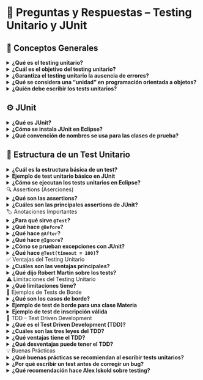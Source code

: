 # 🧩 Preguntas y Respuestas – Testing Unitario y JUnit

## 🧪 Conceptos Generales
<details>
<summary><b>¿Qué es el testing unitario?</b></summary> 
  Es la práctica de probar automáticamente unidades individuales del código (como clases o métodos) para verificar que funcionen correctamente de forma aislada.
</details>

<details> 
<summary><b>¿Cuál es el objetivo del testing unitario?</b></summary> 
  Detectar errores de manera temprana, mejorar el diseño del código y aumentar la confianza en que cada componente funciona según lo esperado. 
</details>

<details> <summary><b>¿Garantiza el testing unitario la ausencia de errores?</b></summary> 
  No. Solo aumenta la probabilidad de detectar errores y mejora la calidad general, pero no asegura que el sistema esté completamente libre de fallos. 
</details>

<details> <summary><b>¿Qué se considera una “unidad” en programación orientada a objetos?</b></summary> 
  Una unidad suele ser una clase o un método individual que se prueba de manera independiente. 
</details>

<details> <summary><b>¿Quién debe escribir los tests unitarios?</b></summary> 
  Los programadores son responsables de escribirlos, generalmente junto con el código de producción. 
</details>

## ⚙️ JUnit
<details> <summary><b>¿Qué es JUnit?</b></summary> 
  Es un framework de testing unitario para Java, desarrollado por Kent Beck y Erich Gamma. Permite definir, ejecutar y automatizar tests fácilmente. 
</details>

<details> <summary><b>¿Cómo se instala JUnit en Eclipse?</b></summary> 
  Al crear un proyecto de pruebas, Eclipse agrega automáticamente la librería `junit.jar` al <b>build path</b>*. 
</details>

<details> <summary><b>¿Qué convención de nombres se usa para las clases de prueba?</b></summary> 
  Se suele agregar la palabra <code>Test</code> al final del nombre de la clase, por ejemplo: <code>PersonaTest</code>, <code>MateriaTest</code>, <code>ArregloTest</code>. 
</details>

## 🧠 Estructura de un Test Unitario

<details> <summary><b>¿Cuál es la estructura básica de un test?</b></summary>
* Setup: preparar los datos necesarios.
* Exercise: ejecutar la funcionalidad que se quiere probar.
* Verify: comprobar que el resultado sea el esperado.
* Teardown (opcional): limpiar o restaurar el entorno.
</details>

<details> <summary><b>Ejemplo de test unitario básico en JUnit</b></summary>
```java
@Test
public void cumplirAniosTest() {
    Persona p = new Persona("Pepe", 17); // Setup
    p.cumplirAnios();                    // Exercise
    assertEquals(18, p.getEdad());       // Verify
}
```
Este test verifica que el método cumplirAnios() incremente correctamente la edad de una persona.
</details>

<details> <summary><b>¿Cómo se ejecutan los tests unitarios en Eclipse?</b></summary> Seleccionando la clase de prueba y eligiendo **Run As → JUnit Test**. JUnit ejecuta todos los métodos con la anotación <code>@Test</code>. </details>
🔍 Assertions (Aserciones)
<details> <summary><b>¿Qué son las assertions?</b></summary> Son métodos que verifican condiciones durante el test. Si la condición no se cumple, el test **falla automáticamente**. </details>
<details> <summary><b>¿Cuáles son las principales assertions de JUnit?</b></summary>
Método	Descripción
assertEquals(expected, actual)	Verifica igualdad entre valores.
assertArrayEquals(expected, actual)	Compara arreglos.
assertTrue(cond) / assertFalse(cond)	Evalúa condiciones booleanas.
assertNull(obj) / assertNotNull(obj)	Verifica nulidad.
fail(msg)	Fuerza un fallo explícito.
</details>
🏷️ Anotaciones Importantes
<details> <summary><b>¿Para qué sirve <code>@Test</code>?</b></summary> Indica que el método es un caso de prueba. </details>
<details> <summary><b>¿Qué hace <code>@Before</code>?</b></summary> Ejecuta un método **antes de cada test**, normalmente para inicializar datos o preparar el entorno. </details>
<details> <summary><b>¿Qué hace <code>@After</code>?</b></summary> Ejecuta un método **después de cada test**, generalmente para liberar recursos o limpiar el entorno. </details>
<details> <summary><b>¿Qué hace <code>@Ignore</code>?</b></summary> Permite **omitir temporalmente** la ejecución de un test. </details>
<details> <summary><b>¿Cómo se prueban excepciones con JUnit?</b></summary>

Se usa la anotación <code>@Test(expected = TipoDeExcepcion.class)</code>.
Ejemplo:

@Test(expected = NullPointerException.class)
public void nullTest() {
    Arreglos.sumarPositivos(null);
}

</details>
<details> <summary><b>¿Qué hace <code>@Test(timeout = 100)</code>?</b></summary> Hace que el test falle si tarda más de **100 milisegundos** en ejecutarse. </details>
✅ Ventajas del Testing Unitario
<details> <summary><b>¿Cuáles son las ventajas principales?</b></summary>

Detecta errores de forma temprana.

Mejora el diseño y la estructura del código.

Da confianza para refactorizar.

Sirve como documentación viva.

Reduce el tiempo de depuración.

</details>
<details> <summary><b>¿Qué dijo Robert Martin sobre los tests?</b></summary> > “Los tests son documentos vivos, claros y sincronizados con el código, porque se ejecutan y no pueden desactualizarse.” Además, los tests bien diseñados **reducen el acoplamiento** y permiten refactorizar sin miedo. </details>
⚠️ Limitaciones del Testing Unitario
<details> <summary><b>¿Qué limitaciones tiene?</b></summary>

No garantiza que el sistema esté libre de errores.

Requiere mantenimiento constante.

No cubre los errores de integración entre módulos.

Puede ser difícil diseñar tests totalmente independientes.

</details>
🧮 Ejemplos de Tests de Borde
<details> <summary><b>¿Qué son los casos de borde?</b></summary> Son escenarios extremos o límites que prueban el comportamiento del sistema frente a valores mínimos, máximos o situaciones no comunes. Ejemplo: listas vacías, valores nulos o negativos. </details>
<details> <summary><b>Ejemplo de test de borde para una clase Materia</b></summary>
@Test
public void sinInscriptosTest() {
    Materia m = new Materia("Programacion III");
    assertEquals(0, m.cantidadAprobados());
}


Comprueba que una materia sin inscriptos tenga 0 aprobados.

</details>
<details> <summary><b>Ejemplo de test de inscripción válida</b></summary>
@Test
public void postInscripcionTest() {
    Materia m = new Materia("Programacion III");
    Alumno a = new Alumno("Jose Perez", "32514521/2011");
    m.inscribir(a);
    assertTrue(m.estaInscripto(a));
}


Verifica el caso correcto de inscripción de un alumno.

</details>
🧱 TDD – Test Driven Development
<details> <summary><b>¿Qué es el Test Driven Development (TDD)?</b></summary> Es una metodología donde primero se escribe un **test que falla**, luego el **código mínimo para pasarlo**, y finalmente se **refactoriza** el código. </details>
<details> <summary><b>¿Cuáles son las tres leyes del TDD?</b></summary>

No escribir código de producción sin un test que falle.

No escribir más de un test que falle a la vez.

No escribir más código del necesario para pasar el test.

</details>
<details> <summary><b>¿Qué ventajas tiene el TDD?</b></summary>

Mejora el diseño del código.

Reduce errores.

Obliga a pensar en la interfaz antes de implementarla.

Garantiza cobertura de pruebas desde el inicio.

</details>
<details> <summary><b>¿Qué desventajas puede tener el TDD?</b></summary>

Puede requerir más tiempo inicial.

No siempre es fácil escribir buenos tests antes del código.

Puede ser menos útil en proyectos con requisitos poco definidos.

</details>
💡 Buenas Prácticas
<details> <summary><b>¿Qué buenas prácticas se recomiendan al escribir tests unitarios?</b></summary>

Escribir un test por cada funcionalidad importante.

No testear getters ni setters triviales.

Asegurar independencia entre tests.

Usar mocks para evitar efectos reales sobre los datos.

Actualizar los tests con cada cambio de funcionalidad.

Ejecutar los tests con frecuencia.

Crear un test antes de corregir un bug.

</details>
<details> <summary><b>¿Por qué escribir un test antes de corregir un bug?</b></summary> Para garantizar que el bug se reproduce, que se corrige efectivamente y que **no vuelva a aparecer** en el futuro. </details>
<details> <summary><b>¿Qué recomendación hace Alex Iskold sobre testing?</b></summary> > “Al principio parece trabajo extra, pero una vez que empezás a escribir tests, te preguntás cómo programabas sin ellos.” También recomienda practicarlo en **parejas (pair testing)** para hacerlo más productivo y divertido. </details>
